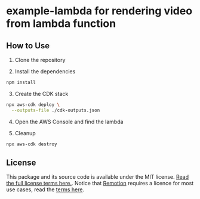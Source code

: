 # example-lambda for rendering video from lambda function

## How to Use

1. Clone the repository

2. Install the dependencies

```bash
npm install
```

3. Create the CDK stack

```bash
npx aws-cdk deploy \
  --outputs-file ./cdk-outputs.json
```

4. Open the AWS Console and find the lambda 
  
5. Cleanup

```bash
npx aws-cdk destroy
```


## License
This package and its source code is available under the MIT license. [Read the full license terms here.](https://github.com/alexfernandez803/example-lambda/blob/main/LICENSE.md). Notice that [Remotion](https://remotion.dev) requires a licence for most use cases, read the [terms here](https://github.com/remotion-dev/remotion/blob/main/LICENSE.md).